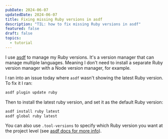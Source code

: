 ```yaml
---
pubDate: 2024-06-07
updatedDate: 2024-06-07
title: Fixing missing Ruby versions in asdf
description: "TIL: how to fix missing Ruby versions in asdf"
featured: false
draft: false
topics:
  - tutorial
---
```

I use [asdf](https://asdf-vm.com/) to manage my Ruby versions. It's a version manager that can manage multiple languages. Meaning I don't need to install a separate Ruby version manager with a Node version manager, for example.

I ran into an issue today where `asdf` wasn't showing the latest Ruby version. To fix it I ran:

```bash
asdf plugin update ruby
```

Then to install the latest ruby version, and set it as the default Ruby version:

```bash
asdf install ruby latest
asdf global ruby latest
```

You can also use `.tool-versions` to specify which Ruby version you want at the project level (see [asdf docs for more info](https://asdf-vm.com/manage/configuration.html#tool-versions)).

